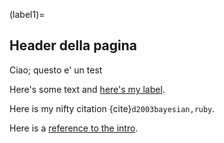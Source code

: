 (label1)=
## Header della pagina

Ciao; questo e' un test


Here's some text and [here's my label](label1).


Here is my nifty citation {cite}`d2003bayesian,ruby`.


Here is a [reference to the intro](intro.md).



```{bibliography}
```
